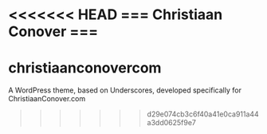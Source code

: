 <<<<<<< HEAD
=== Christiaan Conover ===
=======
christiaanconovercom
====================

A WordPress theme, based on Underscores, developed specifically for ChristiaanConover.com
>>>>>>> d29e074cb3c6f40a41e0ca911a44a3dd0625f9e7
